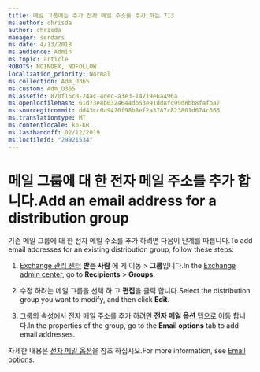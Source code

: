 ```yaml
---
title: 메일 그룹에는 추가 전자 메일 주소를 추가 하는 713
ms.author: chrisda
author: chrisda
manager: serdars
ms.date: 4/13/2018
ms.audience: Admin
ms.topic: article
ROBOTS: NOINDEX, NOFOLLOW
localization_priority: Normal
ms.collection: Adm_O365
ms.custom: Adm_O365
ms.assetid: 870f16c0-24ac-4dec-a3e3-14719e6a496a
ms.openlocfilehash: 61d73e8b0324644db53e91dd8fc99d8bb8fafba7
ms.sourcegitcommit: dd43cc0a9470f98b8ef2a3787c823801d674c666
ms.translationtype: MT
ms.contentlocale: ko-KR
ms.lasthandoff: 02/12/2019
ms.locfileid: "29921534"
---
```

# <a name="add-an-email-address-for-a-distribution-group"></a><span data-ttu-id="d5b6b-102">메일 그룹에 대 한 전자 메일 주소를 추가 합니다.</span><span class="sxs-lookup"><span data-stu-id="d5b6b-102">Add an email address for a distribution group</span></span>

<span data-ttu-id="d5b6b-103">기존 메일 그룹에 대 한 전자 메일 주소를 추가 하려면 다음이 단계를 따릅니다.</span><span class="sxs-lookup"><span data-stu-id="d5b6b-103">To add email addresses for an existing distribution group, follow these steps:</span></span>
  
1. <span data-ttu-id="d5b6b-104">[Exchange 관리 센터](https://outlook.office365.com/ecp/) **받는 사람** 에 게 이동 \> **그룹**입니다.</span><span class="sxs-lookup"><span data-stu-id="d5b6b-104">In the [Exchange admin center](https://outlook.office365.com/ecp/), go to **Recipients** \> **Groups**.</span></span>
    
2. <span data-ttu-id="d5b6b-105">수정 하려는 메일 그룹을 선택 하 고 **편집**을 클릭 합니다.</span><span class="sxs-lookup"><span data-stu-id="d5b6b-105">Select the distribution group you want to modify, and then click **Edit**.</span></span>
    
3. <span data-ttu-id="d5b6b-106">그룹의 속성에서 전자 메일 주소를 추가 하려면 **전자 메일 옵션** 탭으로 이동 합니다.</span><span class="sxs-lookup"><span data-stu-id="d5b6b-106">In the properties of the group, go to the **Email options** tab to add email addresses.</span></span> 
    
<span data-ttu-id="d5b6b-107">자세한 내용은 [전자 메일 옵션](https://technet.microsoft.com/library/bb124513.aspx#emailoptions)을 참조 하십시오.</span><span class="sxs-lookup"><span data-stu-id="d5b6b-107">For more information, see [Email options](https://technet.microsoft.com/library/bb124513.aspx#emailoptions).</span></span>
  

